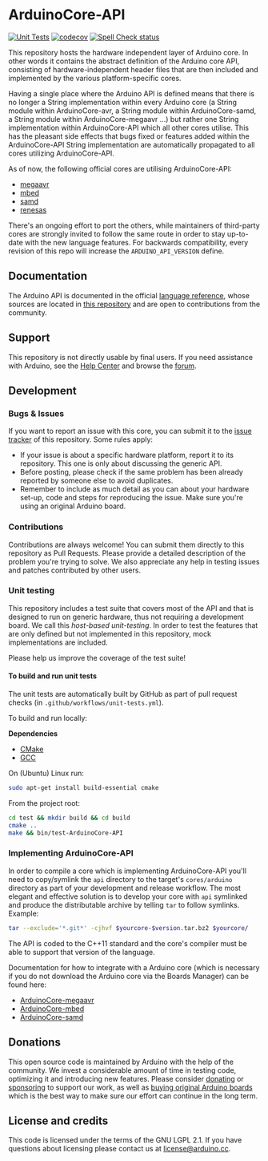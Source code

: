 # ArduinoCore-API

[![Unit Tests](https://github.com/arduino/ArduinoCore-API/workflows/Unit%20Tests/badge.svg)](https://github.com/arduino/ArduinoCore-API/actions?workflow=Unit+Tests)
[![codecov](https://codecov.io/gh/arduino/ArduinoCore-API/branch/master/graph/badge.svg)](https://codecov.io/gh/arduino/ArduinoCore-API)
[![Spell Check status](https://github.com/arduino/ArduinoCore-API/actions/workflows/spell-check.yml/badge.svg)](https://github.com/arduino/ArduinoCore-API/actions/workflows/spell-check.yml)

This repository hosts the hardware independent layer of Arduino core. In other words it contains the abstract definition of the Arduino core API, consisting of hardware-independent header files that are then included and implemented by the various platform-specific cores.

Having a single place where the Arduino API is defined means that there is no longer a String implementation within every Arduino core (a String module within ArduinoCore-avr, a String module within ArduinoCore-samd, a String module within ArduinoCore-megaavr …) but rather one String implementation within ArduinoCore-API which all other cores utilise. This has the pleasant side effects that bugs fixed or features added within the ArduinoCore-API String implementation are automatically propagated to all cores utilizing ArduinoCore-API.

As of now, the following official cores are utilising ArduinoCore-API:

* [megaavr](https://github.com/arduino/ArduinoCore-megaAVR)
* [mbed](https://github.com/arduino/ArduinoCore-mbed)
* [samd](https://github.com/arduino/ArduinoCore-samd)
* [renesas](https://github.com/arduino/ArduinoCore-renesas)

There's an ongoing effort to port the others, while maintainers of third-party cores are strongly invited to follow the same route in order to stay up-to-date with the new language features. For backwards compatibility, every revision of this repo will increase the `ARDUINO_API_VERSION` define.

## Documentation

The Arduino API is documented in the official [language reference](https://www.arduino.cc/reference/en/), whose sources are located in [this repository](https://github.com/arduino/reference-en) and are open to contributions from the community.

## Support

This repository is not directly usable by final users. If you need assistance with Arduino, see the [Help Center](https://support.arduino.cc/) and browse the [forum](https://forum.arduino.cc).

## Development

### Bugs & Issues

If you want to report an issue with this core, you can submit it to the [issue tracker](https://github.com/arduino/ArduinoCore-API/issues) of this repository. Some rules apply:

* If your issue is about a specific hardware platform, report it to its repository. This one is only about discussing the generic API.
* Before posting, please check if the same problem has been already reported by someone else to avoid duplicates.
* Remember to include as much detail as you can about your hardware set-up, code and steps for reproducing the issue. Make sure you're using an original Arduino board.

### Contributions

Contributions are always welcome! You can submit them directly to this repository as Pull Requests. Please provide a detailed description of the problem you're trying to solve. We also appreciate any help in testing issues and patches contributed by other users.

### Unit testing

This repository includes a test suite that covers most of the API and that is designed to run on generic hardware, thus not requiring a development board. We call this _host-based unit-testing_. In order to test the features that are only defined but not implemented in this repository, mock implementations are included.

Please help us improve the coverage of the test suite!

#### To build and run unit tests

The unit tests are automatically built by GitHub as part of pull request checks (in `.github/workflows/unit-tests.yml`).

To build and run locally:

**Dependencies**

* [CMake](https://cmake.org/)
* [GCC](https://gcc.gnu.org/)

On (Ubuntu) Linux run:

```bash
sudo apt-get install build-essential cmake
```

From the project root:

```bash
cd test && mkdir build && cd build
cmake ..
make && bin/test-ArduinoCore-API
```

### Implementing ArduinoCore-API

In order to compile a core which is implementing ArduinoCore-API you'll need to copy/symlink the `api` directory to the target's `cores/arduino` directory as part of your development and release workflow. The most elegant and effective solution is to develop your core with `api` symlinked and produce the distributable archive by telling `tar` to follow symlinks. Example:

```bash
tar --exclude='*.git*' -cjhvf $yourcore-$version.tar.bz2 $yourcore/
```

The API is coded to the C++11 standard and the core's compiler must be able to support that version of the language.

Documentation for how to integrate with a Arduino core (which is necessary if you do not download the Arduino core via the Boards Manager) can be found here:
* [ArduinoCore-megaavr](https://github.com/arduino/ArduinoCore-megaavr#developing)
* [ArduinoCore-mbed](https://github.com/arduino/ArduinoCore-mbed#clone-the-repository-in-sketchbookhardwarearduino-git)
* [ArduinoCore-samd](https://github.com/arduino/ArduinoCore-samd/#developing)

## Donations

This open source code is maintained by Arduino with the help of the community. We invest a considerable amount of time in testing code, optimizing it and introducing new features. Please consider [donating](https://www.arduino.cc/en/donate/) or [sponsoring](https://github.com/sponsors/arduino) to support our work, as well as [buying original Arduino boards](https://store.arduino.cc) which is the best way to make sure our effort can continue in the long term.

## License and credits

This code is licensed under the terms of the GNU LGPL 2.1. If you have questions about licensing please contact us at [license@arduino.cc](mailto:license@arduino.cc).

